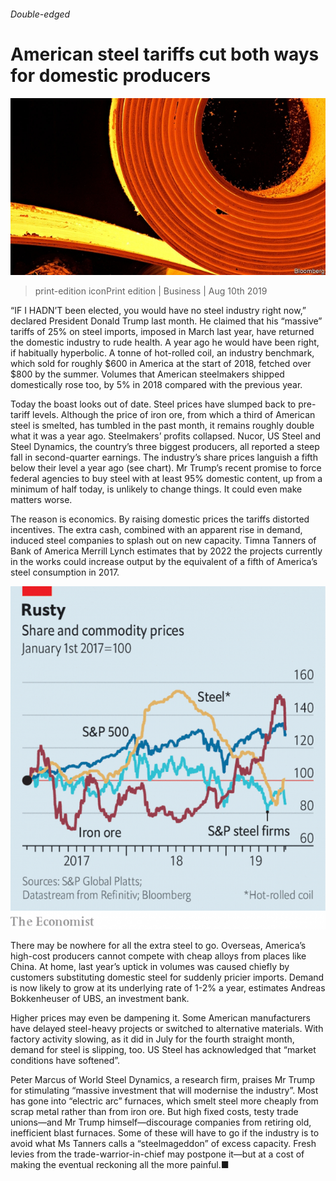 ###### Double-edged

# American steel tariffs cut both ways for domestic producers 

![image](images/20190810_WBP502.jpg) 

> print-edition iconPrint edition | Business | Aug 10th 2019 

“IF I HADN’T been elected, you would have no steel industry right now,” declared President Donald Trump last month. He claimed that his “massive” tariffs of 25% on steel imports, imposed in March last year, have returned the domestic industry to rude health. A year ago he would have been right, if habitually hyperbolic. A tonne of hot-rolled coil, an industry benchmark, which sold for roughly $600 in America at the start of 2018, fetched over $800 by the summer. Volumes that American steelmakers shipped domestically rose too, by 5% in 2018 compared with the previous year. 

Today the boast looks out of date. Steel prices have slumped back to pre-tariff levels. Although the price of iron ore, from which a third of American steel is smelted, has tumbled in the past month, it remains roughly double what it was a year ago. Steelmakers’ profits collapsed. Nucor, US Steel and Steel Dynamics, the country’s three biggest producers, all reported a steep fall in second-quarter earnings. The industry’s share prices languish a fifth below their level a year ago (see chart). Mr Trump’s recent promise to force federal agencies to buy steel with at least 95% domestic content, up from a minimum of half today, is unlikely to change things. It could even make matters worse. 

The reason is economics. By raising domestic prices the tariffs distorted incentives. The extra cash, combined with an apparent rise in demand, induced steel companies to splash out on new capacity. Timna Tanners of Bank of America Merrill Lynch estimates that by 2022 the projects currently in the works could increase output by the equivalent of a fifth of America’s steel consumption in 2017. 

![image](images/20190810_WBC529.png) 

There may be nowhere for all the extra steel to go. Overseas, America’s high-cost producers cannot compete with cheap alloys from places like China. At home, last year’s uptick in volumes was caused chiefly by customers substituting domestic steel for suddenly pricier imports. Demand is now likely to grow at its underlying rate of 1-2% a year, estimates Andreas Bokkenheuser of UBS, an investment bank. 

Higher prices may even be dampening it. Some American manufacturers have delayed steel-heavy projects or switched to alternative materials. With factory activity slowing, as it did in July for the fourth straight month, demand for steel is slipping, too. US Steel has acknowledged that “market conditions have softened”. 

Peter Marcus of World Steel Dynamics, a research firm, praises Mr Trump for stimulating “massive investment that will modernise the industry”. Most has gone into “electric arc” furnaces, which smelt steel more cheaply from scrap metal rather than from iron ore. But high fixed costs, testy trade unions—and Mr Trump himself—discourage companies from retiring old, inefficient blast furnaces. Some of these will have to go if the industry is to avoid what Ms Tanners calls a “steelmageddon” of excess capacity. Fresh levies from the trade-warrior-in-chief may postpone it—but at a cost of making the eventual reckoning all the more painful.■ 


